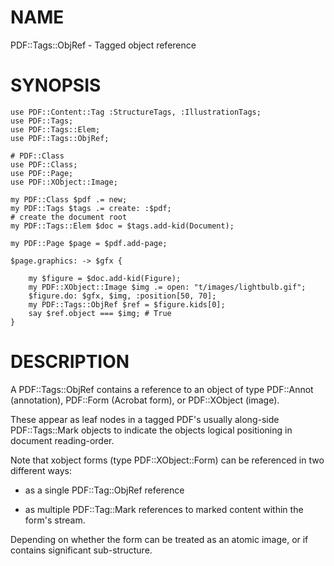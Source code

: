 NAME
====

PDF::Tags::ObjRef - Tagged object reference

SYNOPSIS
========

    use PDF::Content::Tag :StructureTags, :IllustrationTags;
    use PDF::Tags;
    use PDF::Tags::Elem;
    use PDF::Tags::ObjRef;

    # PDF::Class
    use PDF::Class;
    use PDF::Page;
    use PDF::XObject::Image;

    my PDF::Class $pdf .= new;
    my PDF::Tags $tags .= create: :$pdf;
    # create the document root
    my PDF::Tags::Elem $doc = $tags.add-kid(Document);

    my PDF::Page $page = $pdf.add-page;

    $page.graphics: -> $gfx {

        my $figure = $doc.add-kid(Figure);
        my PDF::XObject::Image $img .= open: "t/images/lightbulb.gif";
        $figure.do: $gfx, $img, :position[50, 70];
        my PDF::Tags::ObjRef $ref = $figure.kids[0];
        say $ref.object === $img; # True
    }

DESCRIPTION
===========

A PDF::Tags::ObjRef contains a reference to an object of type PDF::Annot (annotation), PDF::Form (Acrobat form), or PDF::XObject (image).

These appear as leaf nodes in a tagged PDF's usually along-side PDF::Tags::Mark objects to indicate the objects logical positioning in document reading-order.

Note that xobject forms (type PDF::XObject::Form) can be referenced in two different ways:

  * as a single PDF::Tag::ObjRef reference

  * as multiple PDF::Tag::Mark references to marked content within the form's stream.

Depending on whether the form can be treated as an atomic image, or if contains significant sub-structure.

